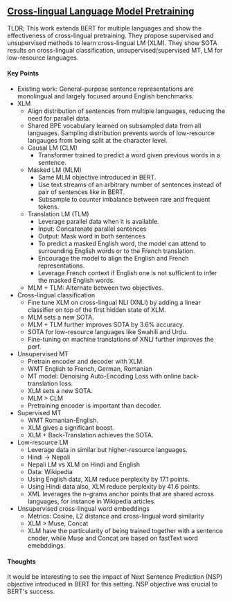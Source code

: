 ## [Cross-lingual Language Model Pretraining](https://arxiv.org/abs/1901.07291)

TLDR; This work extends BERT for multiple languages and show the effectiveness of cross-lingual pretraining. They propose supervised and unsupervised methods to learn cross-lingual LM (XLM). They show SOTA results on cross-lingual classification, unsupervised/supervised MT, LM for low-resource languages.

#### Key Points
- Existing work: General-purpose sentence representations are monolingual and largely focused around English benchmarks.
- XLM
  - Align distribution of sentences from multiple languages, reducing the need for parallel data.
  - Shared BPE vocabulary learned on subsampled data from all languages. Sampling distribution prevents words of low-resource langauges from being split at the character level.
  - Causal LM (CLM)
    - Transformer trained to predict a word given previous words in a sentence.
  - Masked LM (MLM)
    - Same MLM objective introduced in BERT.
    - Use text streams of an arbitrary number of sentences instead of pair of sentences like in BERT.
    - Subsample to counter imbalance between rare and frequent tokens.
  - Translation LM (TLM)
    - Leverage parallel data when it is available.
    - Input: Concatenate parallel sentences
    - Output: Mask word in both sentences
    - To predict a masked English word, the model can attend to surrounding English words or to the French translation.
    - Encourage the model to align the English and French representations.
    - Leverage French context if English one is not sufficient to infer the masked English words.
  - MLM + TLM: Alternate between two objectives.
- Cross-lingual classification
  - Fine tune XLM on cross-lingual NLI (XNLI) by adding a linear classifier on top of the first hidden state of XLM.
  - MLM sets a new SOTA.
  - MLM + TLM further improves SOTA by 3.6% accuracy.
  - SOTA for low-resource languages like Swahili and Urdu.
  - Fine-tuning on machine translations of XNLI further improves the perf.
- Unsupervised MT
  - Pretrain encoder and decoder with XLM.
  - WMT English to French, German, Romanian
  - MT model: Denoising Auto-Encoding Loss with online back-translation loss.
  - XLM sets a new SOTA.
  - MLM > CLM
  - Pretraining encoder is important than decoder.
- Supervised MT
  - WMT Romanian-English.
  - XLM gives a significant boost. 
  - XLM + Back-Translation achieves the SOTA.
- Low-resource LM
  - Leverage data in similar but higher-resource languages.
  - Hindi -> Nepali
  - Nepali LM vs XLM on Hindi and English
  - Data: Wikipedia
  - Using English data, XLM reduce perplexity by 17.1 points.
  - Using Hindi data also, XLM reduce perplexity by 41.6 points.
  - XML leverages the n-grams anchor points that are shared across languages, for instance in Wikipedia articles.
- Unsupervised cross-lingual word embeddings
  - Metrics: Cosine, L2 distance and cross-lingual word similarity
  - XLM > Muse, Concat
  - XLM have the particularity of being trained together with a sentence cnoder, while Muse and Concat are based on fastText word emebddings.

#### Thoughts
It would be interesting to see the impact of Next Sentence Prediction (NSP) objective introduced in BERT for this setting. NSP objective was crucial to BERT's success.


